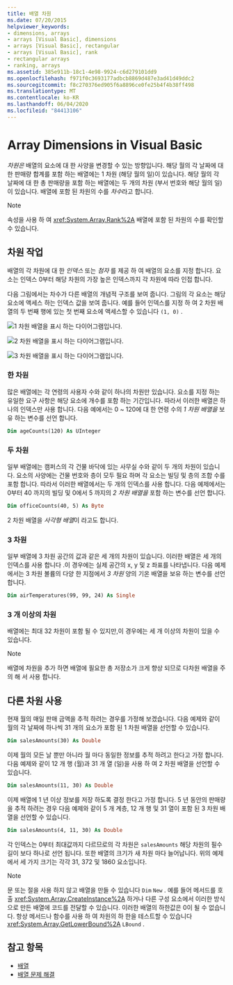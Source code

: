 ```yaml
---
title: 배열 차원
ms.date: 07/20/2015
helpviewer_keywords:
- dimensions, arrays
- arrays [Visual Basic], dimensions
- arrays [Visual Basic], rectangular
- arrays [Visual Basic], rank
- rectangular arrays
- ranking, arrays
ms.assetid: 385e911b-18c1-4e98-9924-c6d279101dd9
ms.openlocfilehash: f971f0c3693177adbcb8869d487e3ad41d49ddc2
ms.sourcegitcommit: f8c270376ed905f6a8896ce0fe25b4f4b38ff498
ms.translationtype: MT
ms.contentlocale: ko-KR
ms.lasthandoff: 06/04/2020
ms.locfileid: "84413106"
---
```

# <a name="array-dimensions-in-visual-basic"></a>Array Dimensions in Visual Basic

*차원은* 배열의 요소에 대 한 사양을 변경할 수 있는 방향입니다. 해당 월의 각 날짜에 대 한 판매량 합계를 포함 하는 배열에는 1 차원 (해당 월의 일)이 있습니다. 해당 월의 각 날짜에 대 한 총 판매량을 포함 하는 배열에는 두 개의 차원 (부서 번호와 해당 월의 일)이 있습니다. 배열에 포함 된 차원의 수를 *차수*라고 합니다.

> [!NOTE]
> 속성을 사용 하 여 <xref:System.Array.Rank%2A> 배열에 포함 된 차원의 수를 확인할 수 있습니다.

## <a name="working-with-dimensions"></a>차원 작업

배열의 각 차원에 대 한 *인덱스* 또는 *첨자* 를 제공 하 여 배열의 요소를 지정 합니다. 요소는 인덱스 0부터 해당 차원의 가장 높은 인덱스까지 각 차원에 따라 인접 합니다.

다음 그림에서는 차수가 다른 배열의 개념적 구조를 보여 줍니다. 그림의 각 요소는 해당 요소에 액세스 하는 인덱스 값을 보여 줍니다. 예를 들어 인덱스를 지정 하 여 2 차원 배열의 두 번째 행에 있는 첫 번째 요소에 액세스할 수 있습니다 `(1, 0)` .

![1 차원 배열을 표시 하는 다이어그램입니다.](./media/array-dimensions/one-dimensional-array.gif)

![2 차원 배열을 표시 하는 다이어그램입니다.](./media/array-dimensions/two-dimensional-array.gif)

![3 차원 배열을 표시 하는 다이어그램입니다.](./media/array-dimensions/three-dimensional-array.gif)

### <a name="one-dimension"></a>한 차원

많은 배열에는 각 연령의 사용자 수와 같이 하나의 차원만 있습니다. 요소를 지정 하는 유일한 요구 사항은 해당 요소에 개수를 포함 하는 기간입니다. 따라서 이러한 배열은 하나의 인덱스만 사용 합니다. 다음 예에서는 0 ~ 120에 대 한 연령 수의 *1 차원 배열을* 보유 하는 변수를 선언 합니다.

```vb
Dim ageCounts(120) As UInteger
```

### <a name="two-dimensions"></a>두 차원

일부 배열에는 캠퍼스의 각 건물 바닥에 있는 사무실 수와 같이 두 개의 차원이 있습니다. 요소의 사양에는 건물 번호와 층이 모두 필요 하며 각 요소는 빌딩 및 층의 조합 수를 포함 합니다. 따라서 이러한 배열에서는 두 개의 인덱스를 사용 합니다. 다음 예제에서는 0부터 40 까지의 빌딩 및 0에서 5 까지의 *2 차원 배열을* 포함 하는 변수를 선언 합니다.

```vb
Dim officeCounts(40, 5) As Byte
```

2 차원 배열을 *사각형 배열*이 라고도 합니다.

### <a name="three-dimensions"></a>3 차원

일부 배열에 3 차원 공간의 값과 같은 세 개의 차원이 있습니다. 이러한 배열은 세 개의 인덱스를 사용 합니다 .이 경우에는 실제 공간의 x, y 및 z 좌표를 나타냅니다. 다음 예제에서는 3 차원 볼륨의 다양 한 지점에서 *3 차원* 양의 기온 배열을 보유 하는 변수를 선언 합니다.

```vb
Dim airTemperatures(99, 99, 24) As Single
```

### <a name="more-than-three-dimensions"></a>3 개 이상의 차원

배열에는 최대 32 차원이 포함 될 수 있지만,이 경우에는 세 개 이상의 차원이 있을 수 있습니다.

> [!NOTE]
> 배열에 차원을 추가 하면 배열에 필요한 총 저장소가 크게 향상 되므로 다차원 배열을 주의 해 서 사용 합니다.

## <a name="using-different-dimensions"></a>다른 차원 사용

현재 월의 매일 판매 금액을 추적 하려는 경우를 가정해 보겠습니다. 다음 예제와 같이 월의 각 날짜에 하나씩 31 개의 요소가 포함 된 1 차원 배열을 선언할 수 있습니다.

```vb
Dim salesAmounts(30) As Double
```

이제 월의 모든 날 뿐만 아니라 월 마다 동일한 정보를 추적 하려고 한다고 가정 합니다. 다음 예제와 같이 12 개 행 (월)과 31 개 열 (일)을 사용 하 여 2 차원 배열을 선언할 수 있습니다.

```vb
Dim salesAmounts(11, 30) As Double
```

이제 배열에 1 년 이상 정보를 저장 하도록 결정 한다고 가정 합니다. 5 년 동안의 판매량을 추적 하려는 경우 다음 예제와 같이 5 개 계층, 12 개 행 및 31 열이 포함 된 3 차원 배열을 선언할 수 있습니다.

```vb
Dim salesAmounts(4, 11, 30) As Double
```

각 인덱스는 0부터 최대값까지 다르므로의 각 차원은 `salesAmounts` 해당 차원의 필수 길이 보다 하나로 선언 됩니다. 또한 배열의 크기가 새 차원 마다 늘어납니다. 위의 예제에서 세 가지 크기는 각각 31, 372 및 1860 요소입니다.

> [!NOTE]
> 문 또는 절을 사용 하지 않고 배열을 만들 수 있습니다 `Dim` `New` . 예를 들어 메서드를 호출 <xref:System.Array.CreateInstance%2A> 하거나 다른 구성 요소에서 이러한 방식으로 만든 배열에 코드를 전달할 수 있습니다. 이러한 배열의 하한값은 0이 될 수 없습니다. 항상 메서드나 함수를 사용 하 여 차원의 하 한을 테스트할 수 있습니다 <xref:System.Array.GetLowerBound%2A> `LBound` .

## <a name="see-also"></a>참고 항목

- [배열](index.md)
- [배열 문제 해결](troubleshooting-arrays.md)
